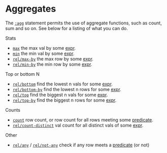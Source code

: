 # Aggregates 

The [`:agg`](agg.md) statement permits the use of aggregate functions, such as count, sum and so on. See below for a listing of what you can do.

Stats

- [`max`](max.md) the max val by some [expr](expr.md).
- [`min`](min.md) the min val by some [expr](expr.md).
- [`rel/max-by`](max-by.md) the max row by some [expr](expr.md).
- [`rel/min-by`](min-by.md) the min row by some [expr](expr.md).

Top or bottom N

- [`rel/bottom`](bottom.md) find the lowest n vals for some [expr](expr.md).
- [`rel/bottom-by`](bottom-by.md) find the lowest n rows for some [expr](expr.md).
- [`rel/top`](top.md) find the biggest n vals for some [expr](expr.md).
- [`rel/top-by`](top-by.md) find the biggest n rows for some [expr](expr.md).

Counts

- [`count`](count.md) row count, or row count for all rows meeting some [predicate](expr.md).
- [`rel/count-distinct`](count-distinct.md) val count for all distinct vals of some [expr](expr.md).

Other

- [`rel/any`](any.md) / [`rel/not-any`](not-any.md) check if any row meets a [predicate](expr.md) (or not)